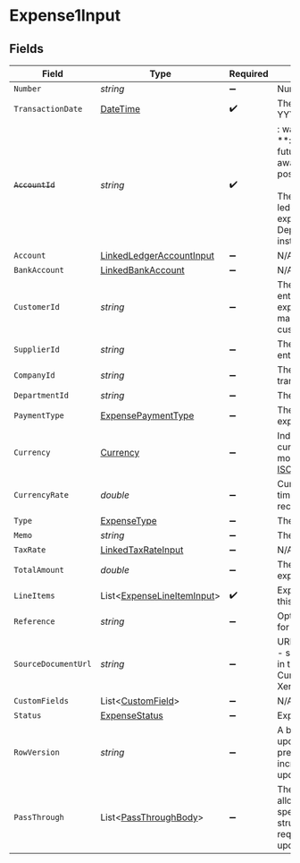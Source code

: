 # Expense1Input


## Fields

| Field                                                                                                                                                                                                                                           | Type                                                                                                                                                                                                                                            | Required                                                                                                                                                                                                                                        | Description                                                                                                                                                                                                                                     | Example                                                                                                                                                                                                                                         |
| ----------------------------------------------------------------------------------------------------------------------------------------------------------------------------------------------------------------------------------------------- | ----------------------------------------------------------------------------------------------------------------------------------------------------------------------------------------------------------------------------------------------- | ----------------------------------------------------------------------------------------------------------------------------------------------------------------------------------------------------------------------------------------------- | ----------------------------------------------------------------------------------------------------------------------------------------------------------------------------------------------------------------------------------------------- | ----------------------------------------------------------------------------------------------------------------------------------------------------------------------------------------------------------------------------------------------- |
| `Number`                                                                                                                                                                                                                                        | *string*                                                                                                                                                                                                                                        | :heavy_minus_sign:                                                                                                                                                                                                                              | Number.                                                                                                                                                                                                                                         | OIT00546                                                                                                                                                                                                                                        |
| `TransactionDate`                                                                                                                                                                                                                               | [DateTime](https://learn.microsoft.com/en-us/dotnet/api/system.datetime?view=net-5.0)                                                                                                                                                           | :heavy_check_mark:                                                                                                                                                                                                                              | The date of the transaction - YYYY:MM::DDThh:mm:ss.sTZD                                                                                                                                                                                         | 2021-05-01T12:00:00.000Z                                                                                                                                                                                                                        |
| ~~`AccountId`~~                                                                                                                                                                                                                                 | *string*                                                                                                                                                                                                                                        | :heavy_check_mark:                                                                                                                                                                                                                              | : warning: ** DEPRECATED **: This will be removed in a future release, please migrate away from it as soon as possible.<br/><br/>The unique identifier for the ledger account that this expense should be credited to. Deprecated, use account instead. | 123456                                                                                                                                                                                                                                          |
| `Account`                                                                                                                                                                                                                                       | [LinkedLedgerAccountInput](../../Models/Components/LinkedLedgerAccountInput.md)                                                                                                                                                                 | :heavy_minus_sign:                                                                                                                                                                                                                              | N/A                                                                                                                                                                                                                                             |                                                                                                                                                                                                                                                 |
| `BankAccount`                                                                                                                                                                                                                                   | [LinkedBankAccount](../../Models/Components/LinkedBankAccount.md)                                                                                                                                                                               | :heavy_minus_sign:                                                                                                                                                                                                                              | N/A                                                                                                                                                                                                                                             |                                                                                                                                                                                                                                                 |
| `CustomerId`                                                                                                                                                                                                                                    | *string*                                                                                                                                                                                                                                        | :heavy_minus_sign:                                                                                                                                                                                                                              | The ID of the customer this entity is linked to. Used for expenses that should be marked as billable to customers.                                                                                                                              | 12345                                                                                                                                                                                                                                           |
| `SupplierId`                                                                                                                                                                                                                                    | *string*                                                                                                                                                                                                                                        | :heavy_minus_sign:                                                                                                                                                                                                                              | The ID of the supplier this entity is linked to.                                                                                                                                                                                                | 12345                                                                                                                                                                                                                                           |
| `CompanyId`                                                                                                                                                                                                                                     | *string*                                                                                                                                                                                                                                        | :heavy_minus_sign:                                                                                                                                                                                                                              | The company ID the transaction belongs to                                                                                                                                                                                                       | 12345                                                                                                                                                                                                                                           |
| `DepartmentId`                                                                                                                                                                                                                                  | *string*                                                                                                                                                                                                                                        | :heavy_minus_sign:                                                                                                                                                                                                                              | The ID of the department                                                                                                                                                                                                                        | 12345                                                                                                                                                                                                                                           |
| `PaymentType`                                                                                                                                                                                                                                   | [ExpensePaymentType](../../Models/Components/ExpensePaymentType.md)                                                                                                                                                                             | :heavy_minus_sign:                                                                                                                                                                                                                              | The type of payment for the expense.                                                                                                                                                                                                            | cash                                                                                                                                                                                                                                            |
| `Currency`                                                                                                                                                                                                                                      | [Currency](../../Models/Components/Currency.md)                                                                                                                                                                                                 | :heavy_minus_sign:                                                                                                                                                                                                                              | Indicates the associated currency for an amount of money. Values correspond to [ISO 4217](https://en.wikipedia.org/wiki/ISO_4217).                                                                                                              | USD                                                                                                                                                                                                                                             |
| `CurrencyRate`                                                                                                                                                                                                                                  | *double*                                                                                                                                                                                                                                        | :heavy_minus_sign:                                                                                                                                                                                                                              | Currency Exchange Rate at the time entity was recorded/generated.                                                                                                                                                                               | 0.69                                                                                                                                                                                                                                            |
| `Type`                                                                                                                                                                                                                                          | [ExpenseType](../../Models/Components/ExpenseType.md)                                                                                                                                                                                           | :heavy_minus_sign:                                                                                                                                                                                                                              | The type of expense.                                                                                                                                                                                                                            | expense                                                                                                                                                                                                                                         |
| `Memo`                                                                                                                                                                                                                                          | *string*                                                                                                                                                                                                                                        | :heavy_minus_sign:                                                                                                                                                                                                                              | The memo of the expense.                                                                                                                                                                                                                        | For travel expenses incurred on 2024-05-15                                                                                                                                                                                                      |
| `TaxRate`                                                                                                                                                                                                                                       | [LinkedTaxRateInput](../../Models/Components/LinkedTaxRateInput.md)                                                                                                                                                                             | :heavy_minus_sign:                                                                                                                                                                                                                              | N/A                                                                                                                                                                                                                                             |                                                                                                                                                                                                                                                 |
| `TotalAmount`                                                                                                                                                                                                                                   | *double*                                                                                                                                                                                                                                        | :heavy_minus_sign:                                                                                                                                                                                                                              | The total amount of the expense line item.                                                                                                                                                                                                      | 275                                                                                                                                                                                                                                             |
| `LineItems`                                                                                                                                                                                                                                     | List<[ExpenseLineItemInput](../../Models/Components/ExpenseLineItemInput.md)>                                                                                                                                                                   | :heavy_check_mark:                                                                                                                                                                                                                              | Expense line items linked to this expense.                                                                                                                                                                                                      |                                                                                                                                                                                                                                                 |
| `Reference`                                                                                                                                                                                                                                     | *string*                                                                                                                                                                                                                                        | :heavy_minus_sign:                                                                                                                                                                                                                              | Optional reference identifier for the transaction.                                                                                                                                                                                              | INV-2024-001                                                                                                                                                                                                                                    |
| `SourceDocumentUrl`                                                                                                                                                                                                                             | *string*                                                                                                                                                                                                                                        | :heavy_minus_sign:                                                                                                                                                                                                                              | URL link to a source document - shown as 'Go to [appName]' in the downstream app. Currently only supported for Xero.                                                                                                                            | https://www.invoicesolution.com/expense/123456                                                                                                                                                                                                  |
| `CustomFields`                                                                                                                                                                                                                                  | List<[CustomField](../../Models/Components/CustomField.md)>                                                                                                                                                                                     | :heavy_minus_sign:                                                                                                                                                                                                                              | N/A                                                                                                                                                                                                                                             |                                                                                                                                                                                                                                                 |
| `Status`                                                                                                                                                                                                                                        | [ExpenseStatus](../../Models/Components/ExpenseStatus.md)                                                                                                                                                                                       | :heavy_minus_sign:                                                                                                                                                                                                                              | Expense status                                                                                                                                                                                                                                  | draft                                                                                                                                                                                                                                           |
| `RowVersion`                                                                                                                                                                                                                                    | *string*                                                                                                                                                                                                                                        | :heavy_minus_sign:                                                                                                                                                                                                                              | A binary value used to detect updates to a object and prevent data conflicts. It is incremented each time an update is made to the object.                                                                                                      | 1-12345                                                                                                                                                                                                                                         |
| `PassThrough`                                                                                                                                                                                                                                   | List<[PassThroughBody](../../Models/Components/PassThroughBody.md)>                                                                                                                                                                             | :heavy_minus_sign:                                                                                                                                                                                                                              | The pass_through property allows passing service-specific, custom data or structured modifications in request body when creating or updating resources.                                                                                         |                                                                                                                                                                                                                                                 |
